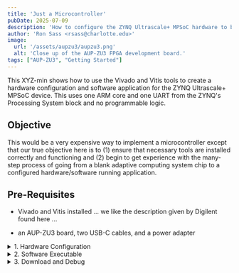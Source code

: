 ```yaml
---
title: 'Just a Microcontroller'
pubDate: 2025-07-09
description: 'How to configure the ZYNQ Ultrascale+ MPSoC hardware to be just a simple microcontroller and then create the (obligatory) "Hello, World!" software application.'
author: 'Ron Sass <rsass@charlotte.edu>'
image:
  url: '/assets/aupzu3/aupzu3.png'
  alt: 'Close up of the AUP-ZU3 FPGA development board.'
tags: ["AUP-ZU3", "Getting Started"]
---
```


This XYZ-min shows how to use the Vivado and Vitis tools
to create a hardware configuration and software application
for the ZYNQ Ultrascale+ MPSoC device.  This uses one ARM
core and one UART from the ZYNQ's Processing System block
and no programmable logic.

## Objective

This would be a very expensive way to implement a microcontroller
except that our true objective here is to (1) ensure that
necessary tools are installed correctly and functioning and
(2) begin to get experience with the many-step process of
going from a blank adaptive computing system chip to a
configured hardware/software running application.

## Pre-Requisites

*   Vivado and Vitis installed ... we like the description
    given by Digilent found here ...

*   an AUP-ZU3 board, two USB-C cables, and a power adapter


<details>
<summary>1. Hardware Configuration</summary>
<div class="content">

something something something ... XSA

</div>
</details>


<details>
<summary>2. Software Executable</summary>
<div class="content">

something something something ... ELF

</div>
</details>

<details>
<summary>3. Download and Debug</summary>
<div class="content">

Connect - download - run or debug

</div>
</details>



